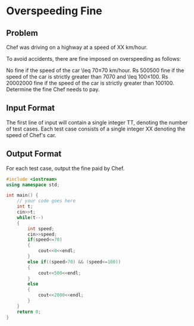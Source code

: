# Overspeeding Fine
## Problem
Chef was driving on a highway at a speed of XX km/hour.

To avoid accidents, there are fine imposed on overspeeding as follows:

No fine if the speed of the car \leq 70≤70 km/hour.
Rs 500500 fine if the speed of the car is strictly greater than 7070 and \leq 100≤100.
Rs 20002000 fine if the speed of the car is strictly greater than 100100.
Determine the fine Chef needs to pay.

## Input Format
The first line of input will contain a single integer TT, denoting the number of test cases.
Each test case consists of a single integer XX denoting the speed of Chef's car.
## Output Format
For each test case, output the fine paid by Chef.
```cpp
#include <iostream>
using namespace std;

int main() {
	// your code goes here
	int t;
	cin>>t;
	while(t--)
	{
	    int speed;
	    cin>>speed;
	    if(speed<=70)
	    {
	        cout<<0<<endl;
	    }
	    else if((speed>70) && (speed<=100))
	    {
	        cout<<500<<endl;
	    }
	    else
	    {
	        cout<<2000<<endl;
	    }
	}
	return 0;
}

```